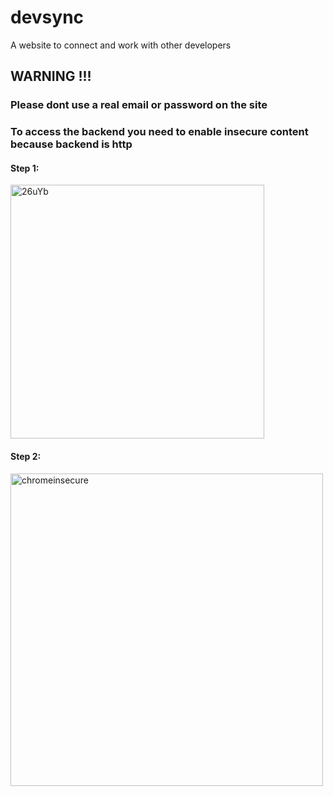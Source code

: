 # devsync  
A website to connect and work with other developers  
## WARNING !!!  
### Please dont use a real email or password on the site
### To access the backend you need to enable insecure content because backend is http  
#### Step 1:  
<img width="406" alt="26uYb" src="https://github.com/OmarAz01/devsync/assets/118571302/2be98c46-8289-45ee-9e2a-f75198f705eb">  

#### Step 2:  
<img width="500" alt="chromeinsecure" src="https://github.com/OmarAz01/devsync/assets/118571302/8a6d19e4-be3e-49bb-ad73-0e39c2cb796c">
